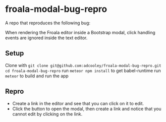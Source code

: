 # froala-modal-bug-repro

A repo that reproduces the following bug:

When rendering the Froala editor inside a Bootstrap modal, click handling events are ignored inside the text editor.

## Setup

Clone with `git clone git@github.com:adcooley/froala-modal-bug-repro.git`
`cd froala-modal-bug-repro`
run `meteor npm install` to get babel-runtime
run `meteor` to build and run the app

## Repro

- Create a link in the editor and see that you can click on it to edit.
- Click the button to open the modal, then create a link and notice that you cannot edit by clicking on the link.
